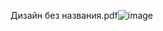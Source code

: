 
Дизайн без названия.pdf![image](https://user-images.githubusercontent.com/82838340/115998500-34b5dd00-a5f0-11eb-90f4-a1cc9cf5f9ca.png)
